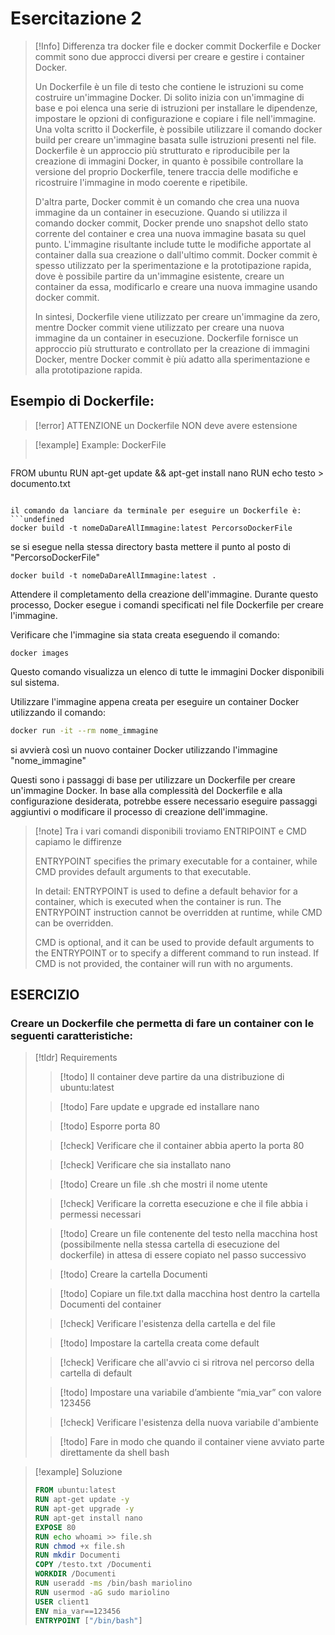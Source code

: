 # Esercitazione 2

> [!Info] Differenza tra docker file e docker commit
> Dockerfile e Docker commit sono due approcci diversi per creare e gestire i container Docker.
> 
>Un Dockerfile è un file di testo che contiene le istruzioni su come costruire un'immagine Docker. Di solito inizia con un'immagine di base e poi elenca una serie di istruzioni per installare le dipendenze, impostare le opzioni di configurazione e copiare i file nell'immagine. Una volta scritto il Dockerfile, è possibile utilizzare il comando docker build per creare un'immagine basata sulle istruzioni presenti nel file. Dockerfile è un approccio più strutturato e riproducibile per la creazione di immagini Docker, in quanto è possibile controllare la versione del proprio Dockerfile, tenere traccia delle modifiche e ricostruire l'immagine in modo coerente e ripetibile.
>
>D'altra parte, Docker commit è un comando che crea una nuova immagine da un container in esecuzione. Quando si utilizza il comando docker commit, Docker prende uno snapshot dello stato corrente del container e crea una nuova immagine basata su quel punto. L'immagine risultante include tutte le modifiche apportate al container dalla sua creazione o dall'ultimo commit. Docker commit è spesso utilizzato per la sperimentazione e la prototipazione rapida, dove è possibile partire da un'immagine esistente, creare un container da essa, modificarlo e creare una nuova immagine usando docker commit.
>
>In sintesi, Dockerfile viene utilizzato per creare un'immagine da zero, mentre Docker commit viene utilizzato per creare una nuova immagine da un container in esecuzione. Dockerfile fornisce un approccio più strutturato e controllato per la creazione di immagini Docker, mentre Docker commit è più adatto alla sperimentazione e alla prototipazione rapida.

## Esempio di Dockerfile:

> [!error] ATTENZIONE un  Dockerfile NON deve avere estensione

> [!example] Example: DockerFile
> ```dockerfile
FROM ubuntu
RUN apt-get update && apt-get install nano
RUN echo testo > documento.txt
```

il comando da lanciare da terminale per eseguire un Dockerfile è: 
```undefined
docker build -t nomeDaDareAllImmagine:latest PercorsoDockerFile
```

se si esegue nella stessa directory  basta mettere il punto al posto di "PercorsoDockerFile"
```undefined
docker build -t nomeDaDareAllImmagine:latest .
```

Attendere il completamento della creazione dell'immagine. Durante questo processo, Docker esegue i comandi specificati nel file Dockerfile per creare l'immagine.

Verificare che l'immagine sia stata creata eseguendo il comando:
```undefined
docker images
```
Questo comando visualizza un elenco di tutte le immagini Docker disponibili sul sistema.

Utilizzare l'immagine appena creata per eseguire un container Docker utilizzando il comando:
```bash
docker run -it --rm nome_immagine
```
si avvierà così un nuovo container Docker utilizzando l'immagine "nome_immagine"

Questi sono i passaggi di base per utilizzare un Dockerfile per creare un'immagine Docker. In base alla complessità del Dockerfile e alla configurazione desiderata, potrebbe essere necessario eseguire passaggi aggiuntivi o modificare il processo di creazione dell'immagine.

> [!note] Tra i vari comandi disponibili troviamo ENTRIPOINT e CMD capiamo le diffirenze
>
>ENTRYPOINT specifies the primary executable for a container, while CMD provides default arguments to that executable.
>
>In detail:
>ENTRYPOINT is used to define a default behavior for a container, which is executed when the container is run. The ENTRYPOINT instruction cannot be overridden at runtime, while CMD can be overridden.
>
>CMD is optional, and it can be used to provide default arguments to the ENTRYPOINT or to specify a different command to run instead. If CMD is not provided, the container will run with no arguments.

## ESERCIZIO
### Creare un Dockerfile che permetta di fare un container con le seguenti caratteristiche:

> [!tldr] Requirements
> > [!todo] Il container deve partire da una distribuzione di ubuntu:latest
> 
> > [!todo] Fare update e upgrade ed installare nano
> 
> >[!todo] Esporre porta 80
> 
> >[!check] Verificare che il container abbia aperto la porta 80
> 
> >[!check] Verificare che sia installato nano
> 
> >[!todo] Creare un file .sh che mostri il nome utente
> 
> >[!check] Verificare la corretta esecuzione e che il file abbia i permessi necessari
> 
> >[!todo] Creare un file contenente del testo nella macchina host (possibilmente nella stessa cartella di esecuzione del dockerfile) in attesa di essere copiato nel passo successivo
> 
> >[!todo] Creare la cartella Documenti
> 
> >[!todo] Copiare un file.txt dalla macchina host dentro la cartella Documenti del container
> 
> >[!check] Verificare l'esistenza della cartella e del file
> 
> >[!todo] Impostare la cartella creata come default
> 
> >[!check] Verificare che all'avvio ci si ritrova nel percorso della cartella di default
> 
> >[!todo] Impostare una variabile d’ambiente “mia_var” con valore 123456
> 
> >[!check] Verificare l'esistenza della nuova variabile d'ambiente
> 
> >[!todo] Fare in modo che quando il container viene avviato parte direttamente da shell bash

>[!example]  Soluzione
>
>```dockerfile
>FROM ubuntu:latest
>RUN apt-get update -y
>RUN apt-get upgrade -y
>RUN apt-get install nano
>EXPOSE 80
>RUN echo whoami >> file.sh
>RUN chmod +x file.sh
>RUN mkdir Documenti
>COPY /testo.txt /Documenti
>WORKDIR /Documenti
>RUN useradd -ms /bin/bash mariolino
>RUN usermod -aG sudo mariolino
>USER client1
>ENV mia_var==123456
>ENTRYPOINT ["/bin/bash"]
